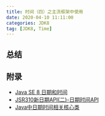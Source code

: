 ```yaml
---
title: 时间（四）之主流框架中使用
date: 2020-04-10 11:11:00
categories: JDK8
tag: [JDK8, Time]
---
```


<!-- more -->

## 总结

## 附录

* [Java SE 8 日期和时间](https://www.oracle.com/technetwork/cn/articles/java/jf14-date-time-2125367-zhs.html?printOnly=1)
* [JSR310新日期API(二)-日期时间API](http://throwable.club/2019/01/01/java-jsr310-time-api/)
* [Java中日期时间相关核心类](https://dslztx.github.io/blog/2018/09/07/Java%E4%B8%AD%E6%97%A5%E6%9C%9F%E6%97%B6%E9%97%B4%E7%9B%B8%E5%85%B3%E6%A0%B8%E5%BF%83%E7%B1%BB/)